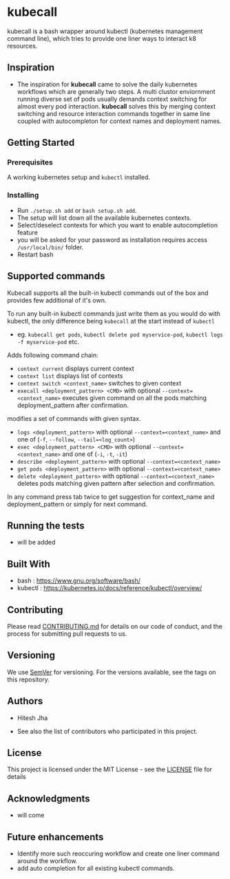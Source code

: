 # kubecall
kubecall is a bash wrapper around kubectl (kubernetes management command line), which tries to provide one liner ways to interact k8 resources.

## Inspiration
* The inspiration for **kubecall** came to solve the daily kubernetes workflows which are generally two steps. A multi clustor enviornment running diverse set of pods usually demands context switching for almost every pod interaction.
**kubecall** solves this by merging context switching and resource interaction commands together in same line coupled with autocompleton for context names and deployment names.

## Getting Started

### Prerequisites
A working kubernetes setup and `kubectl` installed.

### Installing
* Run `./setup.sh add` or `bash setup.sh add`.
* The setup will list down all the available kubernetes contexts.
* Select/deselect contexts for which you want to enable autocompletion feature
* you will be asked for your password as installation requires access `/usr/local/bin/` folder.
* Restart bash

## Supported commands
Kubecall supports all the built-in kubectl commands out of the box and provides few additional of it's own.

To run any built-in kubectl commands just write them as you would do with kubectl, the only difference being `kubecall` at the start instead of `kubectl`
* eg. `kubecall get pods`, `kubectl delete pod myservice-pod`, `kubectl logs -f myservice-pod` etc.

Adds following command chain:
* `context current` displays current context
* `context list` displays list of contexts
* `context switch <context_name>` switches to given context
* `execall <deployment_pattern> <CMD>` with optional `--context=<context_name>` executes given command on all the pods matching deployment_pattern after confirmation.

modifies a set of commands with given syntax.
* `logs <deployment_pattern>` with optional `--context=<context_name>` and one of (`-f`, `--follow`, `--tail=<log_count>`)
* `exec <deployment_pattern> <CMD>` with optional `--context=<context_name>` and one of (`-i`, `-t`, `-it`)
* `describe <deployment_pattern>` with optional `--context=<context_name>`
* `get pods <deployment_pattern>` with optional `--context=<context_name>`
* `delete <deployment_pattern>` with optional `--context=<context_name>` deletes pods matching given pattern after selection and confirmation.

In any command press tab twice to get suggestion for context_name and deployment_pattern or simply for next command.

## Running the tests
* will be added

## Built With
* bash : https://www.gnu.org/software/bash/
* kubectl : https://kubernetes.io/docs/reference/kubectl/overview/

## Contributing
Please read <a href="https://github.com/jha-hitesh/kubecall/blob/master/CONTRIBUTING.md">CONTRIBUTING.md</a> for details on our code of conduct, and the process for submitting pull requests to us.

## Versioning
We use <a href="https://semver.org/">SemVer</a> for versioning. For the versions available, see the tags on this repository.

## Authors
* Hitesh Jha

* See also the list of contributors who participated in this project.

## License
This project is licensed under the MIT License - see the <a href="https://github.com/jha-hitesh/kubecall/blob/master/LICENSE">LICENSE</a> file for details

## Acknowledgments
* will come

## Future enhancements
* Identify more such reoccuring workflow and create one liner command around the workflow.
* add auto completion for all existing kubectl commands.
